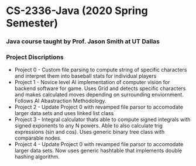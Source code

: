 # CS-2336-Java (2020 Spring Semester)
### Java course taught by Prof. Jason Smith at UT Dallas
### Project Discriptions
* Project 0 - Custom file parsing to compute string of specific characters and interpret them into baseball stats for individual players
* Project 1 - Novice level AI implementation of computer vision for backend software for game. Uses Grid and detects specific characters and makes calculated moves depending on surrounding enviornment. Follows AI Abastraction Methodology.
* Project 2 - Update Project 0 with revamped file parsor to accomodate larger data sets and uses linked list class
* Project 3 - Integral calculator thats able to compute signed integrals with signed exponents to any N powers. Able to also calculate trig expressions (sin and cos). Uses generic binary tree class with comparable nodes. 
* Project 4 - Update Project 0 with revamped file parsor to accomodate larger data sets. Now uses generic hashtable that implements double hashing algorithm.

